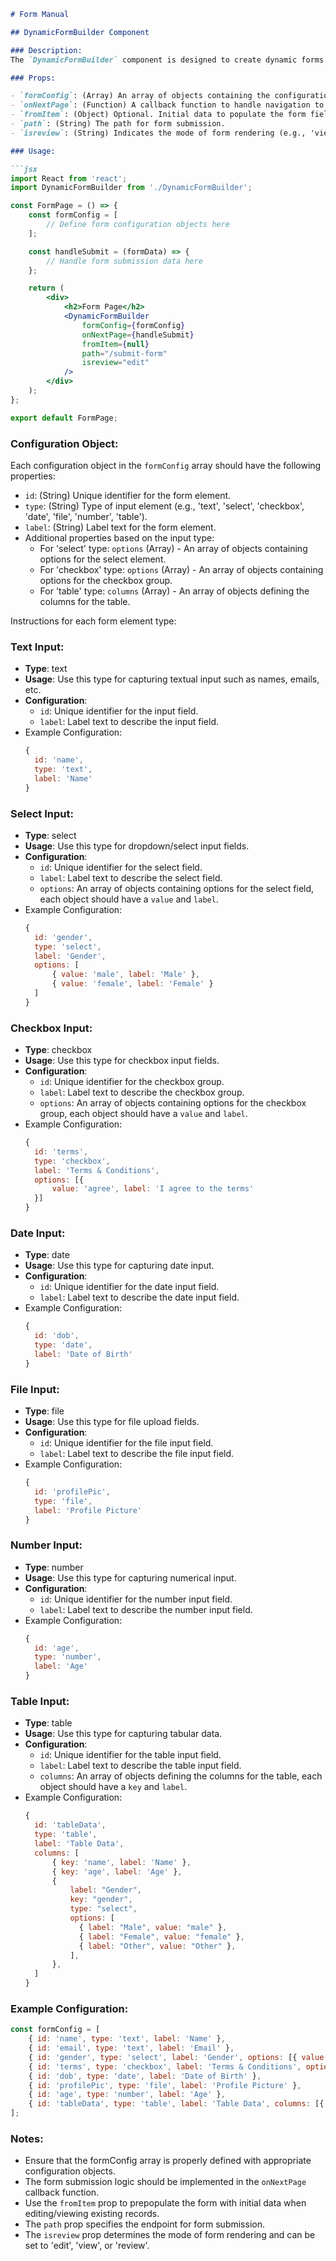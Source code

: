 ```markdown
# Form Manual

## DynamicFormBuilder Component

### Description:
The `DynamicFormBuilder` component is designed to create dynamic forms based on the provided configuration. It supports various input types including text, select, checkbox, date, file upload, and tables.

### Props:

- `formConfig`: (Array) An array of objects containing the configuration for form elements.
- `onNextPage`: (Function) A callback function to handle navigation to the next page.
- `fromItem`: (Object) Optional. Initial data to populate the form fields.
- `path`: (String) The path for form submission.
- `isreview`: (String) Indicates the mode of form rendering (e.g., 'view', 'edit', 'review').

### Usage:

```jsx
import React from 'react';
import DynamicFormBuilder from './DynamicFormBuilder';

const FormPage = () => {
    const formConfig = [
        // Define form configuration objects here
    ];

    const handleSubmit = (formData) => {
        // Handle form submission data here
    };

    return (
        <div>
            <h2>Form Page</h2>
            <DynamicFormBuilder
                formConfig={formConfig}
                onNextPage={handleSubmit}
                fromItem={null}
                path="/submit-form"
                isreview="edit"
            />
        </div>
    );
};

export default FormPage;
```

### Configuration Object:

Each configuration object in the `formConfig` array should have the following properties:

- `id`: (String) Unique identifier for the form element.
- `type`: (String) Type of input element (e.g., 'text', 'select', 'checkbox', 'date', 'file', 'number', 'table').
- `label`: (String) Label text for the form element.
- Additional properties based on the input type:
  - For 'select' type: `options` (Array) - An array of objects containing options for the select element.
  - For 'checkbox' type: `options` (Array) - An array of objects containing options for the checkbox group.
  - For 'table' type: `columns` (Array) - An array of objects defining the columns for the table.


Instructions for each form element type:

### Text Input:
- **Type**: text
- **Usage**: Use this type for capturing textual input such as names, emails, etc.
- **Configuration**:
  - `id`: Unique identifier for the input field.
  - `label`: Label text to describe the input field.
- Example Configuration:
  ```jsx
  { 
    id: 'name', 
    type: 'text', 
    label: 'Name' 
  }
  ```

### Select Input:
- **Type**: select
- **Usage**: Use this type for dropdown/select input fields.
- **Configuration**:
  - `id`: Unique identifier for the select field.
  - `label`: Label text to describe the select field.
  - `options`: An array of objects containing options for the select field, each object should have a `value` and `label`.
- Example Configuration:
  ```jsx
  { 
    id: 'gender', 
    type: 'select', 
    label: 'Gender', 
    options: [
        { value: 'male', label: 'Male' }, 
        { value: 'female', label: 'Female' }
    ] 
  }
  ```

### Checkbox Input:
- **Type**: checkbox
- **Usage**: Use this type for checkbox input fields.
- **Configuration**:
  - `id`: Unique identifier for the checkbox group.
  - `label`: Label text to describe the checkbox group.
  - `options`: An array of objects containing options for the checkbox group, each object should have a `value` and `label`.
- Example Configuration:
  ```jsx
  { 
    id: 'terms', 
    type: 'checkbox', 
    label: 'Terms & Conditions', 
    options: [{ 
        value: 'agree', label: 'I agree to the terms' 
    }] 
  }
  ```

### Date Input:
- **Type**: date
- **Usage**: Use this type for capturing date input.
- **Configuration**:
  - `id`: Unique identifier for the date input field.
  - `label`: Label text to describe the date input field.
- Example Configuration:
  ```jsx
  { 
    id: 'dob', 
    type: 'date', 
    label: 'Date of Birth' 
  }
  ```

### File Input:
- **Type**: file
- **Usage**: Use this type for file upload fields.
- **Configuration**:
  - `id`: Unique identifier for the file input field.
  - `label`: Label text to describe the file input field.
- Example Configuration:
  ```jsx
  { 
    id: 'profilePic', 
    type: 'file', 
    label: 'Profile Picture' 
  }
  ```

### Number Input:
- **Type**: number
- **Usage**: Use this type for capturing numerical input.
- **Configuration**:
  - `id`: Unique identifier for the number input field.
  - `label`: Label text to describe the number input field.
- Example Configuration:
  ```jsx
  { 
    id: 'age', 
    type: 'number', 
    label: 'Age' 
  }
  ```

### Table Input:
- **Type**: table
- **Usage**: Use this type for capturing tabular data.
- **Configuration**:
  - `id`: Unique identifier for the table input field.
  - `label`: Label text to describe the table input field.
  - `columns`: An array of objects defining the columns for the table, each object should have a `key` and `label`.
- Example Configuration:
  ```jsx
  { 
    id: 'tableData', 
    type: 'table', 
    label: 'Table Data', 
    columns: [
        { key: 'name', label: 'Name' },
        { key: 'age', label: 'Age' },
        {
            label: "Gender",
            key: "gender",
            type: "select",
            options: [
              { label: "Male", value: "male" },
              { label: "Female", value: "female" },
              { label: "Other", value: "Other" },
            ],
        },
    ] 
  }
  ```

### Example Configuration:

```jsx
const formConfig = [
    { id: 'name', type: 'text', label: 'Name' },
    { id: 'email', type: 'text', label: 'Email' },
    { id: 'gender', type: 'select', label: 'Gender', options: [{ value: 'male', label: 'Male' }, { value: 'female', label: 'Female' }] },
    { id: 'terms', type: 'checkbox', label: 'Terms & Conditions', options: [{ value: 'agree', label: 'I agree to the terms' }] },
    { id: 'dob', type: 'date', label: 'Date of Birth' },
    { id: 'profilePic', type: 'file', label: 'Profile Picture' },
    { id: 'age', type: 'number', label: 'Age' },
    { id: 'tableData', type: 'table', label: 'Table Data', columns: [{ key: 'name', label: 'Name' }, { key: 'age', label: 'Age' }] },
];
```

### Notes:

- Ensure that the formConfig array is properly defined with appropriate configuration objects.
- The form submission logic should be implemented in the `onNextPage` callback function.
- Use the `fromItem` prop to prepopulate the form with initial data when editing/viewing existing records.
- The `path` prop specifies the endpoint for form submission.
- The `isreview` prop determines the mode of form rendering and can be set to 'edit', 'view', or 'review'.


